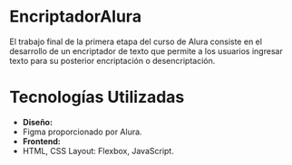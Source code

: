 # EncriptadorAlura
El trabajo final de la primera etapa del curso de Alura consiste en el desarrollo de un encriptador de texto que permite a los usuarios ingresar texto para su posterior encriptación o desencriptación.
# Tecnologías Utilizadas
- **Diseño:** 
- Figma proporcionado por Alura.
- **Frontend:**
- HTML, CSS Layout: Flexbox, JavaScript.